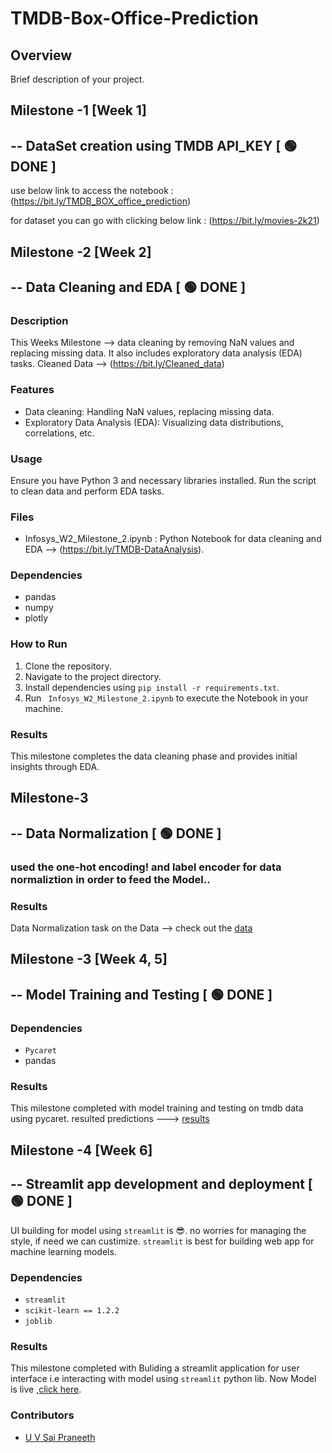 # TMDB-Box-Office-Prediction
## Overview
Brief description of your project.

## Milestone -1 [Week 1]
## -- DataSet creation using TMDB API_KEY [ 🟢 DONE ]

use below link to access the notebook :
     (https://bit.ly/TMDB_BOX_office_prediction)

   
for dataset you can go with clicking below link :
     (https://bit.ly/movies-2k21)

## Milestone -2 [Week 2]
## -- Data Cleaning and EDA [ 🟢 DONE ]

### Description
This Weeks Milestone --> data cleaning by removing NaN values and replacing missing data. It also includes exploratory data analysis (EDA) tasks.
Cleaned Data --> (https://bit.ly/Cleaned_data)

### Features
- Data cleaning: Handling NaN values, replacing missing data.
- Exploratory Data Analysis (EDA): Visualizing data distributions, correlations, etc.

### Usage
Ensure you have Python 3 and necessary libraries installed. Run the script to clean data and perform EDA tasks.

### Files
- Infosys_W2_Milestone_2.ipynb : Python Notebook for data cleaning and EDA --> (https://bit.ly/TMDB-DataAnalysis).

### Dependencies
- pandas
- numpy
- plotly

### How to Run
1. Clone the repository.
2. Navigate to the project directory.
3. Install dependencies using `pip install -r requirements.txt`.
4. Run ` Infosys_W2_Milestone_2.ipynb` to execute the Notebook in your machine.

### Results
This milestone completes the data cleaning phase and provides initial insights through EDA.


## Milestone-3 
## -- Data Normalization [ 🟢 DONE ]

### used the one-hot encoding! and label encoder for data normaliztion in order to feed the Model..

### Results
Data Normalization task on the Data --> check out the [data](https://drive.google.com/file/d/1ZDlFmgrhELS4NoN4ZkXoKmdU7OnS3iow/view?usp=sharing)


## Milestone -3 [Week 4, 5]
## -- Model Training and Testing [ 🟢 DONE ]

### Dependencies
- `Pycaret`
- pandas

### Results

This milestone completed with model training and testing on tmdb data using pycaret.
resulted predictions ---> [results](https://drive.google.com/file/d/1WkG0Obr8gkXJ6svzfY_FndpwT4P9RT5P/view?usp=drive_link)

## Milestone -4 [Week 6]
## -- Streamlit app development and deployment [ 🟢 DONE ]
UI building for model using `streamlit` is 😎.
no worries for managing the style, if need we can custimize.
`streamlit` is best for building web app for machine learning models.

### Dependencies
- `streamlit`
- `scikit-learn == 1.2.2`
- `joblib`


### Results

This milestone completed with Buliding a streamlit application for user interface i.e interacting with model using `streamlit` python lib.
Now Model is live ,[click here](https://tmdbmovieboxofficeprediction-s5qwewdy5iau4zz6xbrans.streamlit.app/).

### Contributors
- [U V Sai Praneeth ](https://linkedin.com/in/venkatasaipraneethuppala)





